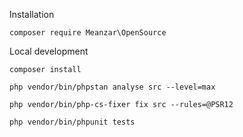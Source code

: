 Installation

```composer require Meanzar\OpenSource```

Local development

```composer install```

```php vendor/bin/phpstan analyse src --level=max```

```php vendor/bin/php-cs-fixer fix src --rules=@PSR12```

```php vendor/bin/phpunit tests```